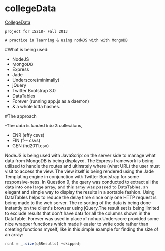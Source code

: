 
collegeData
===========

[CollegeData](http://collegedata.pytools.webfactional.com/question1 "College Data project on WebFaction")
```
project for IS218- Fall 2013

A practice in learning & using nodeJS with with MongoDB
```
#What is being used:

+ NodeJS
+ MongoDB
+ Express
+ Jade
+ Underscore(minimally)
+ jQuery
+ Twitter Bootstrap 3.0
+ DataTables
+ Forever (running app.js as a daemon)
+ & a whole lotta hashes.

#The approach

-The data is loaded into 3 collections, 
  - ENR (effy csvs)
  - FIN (f-- csvs)
  - GEN (hd2011.csv)

NodeJS is being used with JavaScript on the server side to manage
what data from MongoDB is being displayed. The Express framework is
being utilized to handle the routes and ultimately where (what URL)
the user must visit to access the view. The view itself is being rendered
using the Jade Templating engine in conjunction with Twitter Bootstrap
for some responsive-ness. In Question 9, the query was conducted to
extract all the data into one large array, and this array was passed to
DataTables, an elegant and simple way to display the results in a sortable
fashion. Using DataTables helps to reduce the delay time since only one
HTTP request is being made to the web server. The re-sorting of the data
is being done instantly on the client's browser using jQuery.The result
set is being limited to exclude results that don't have data for all the
columns shown in the DataTable. Forever was used in place of nohup.Underscore 
provided some nice wrapper functions which made it easier to write code
rather than creating functions myself, like in this simple example for 
finding the size of an array:

```javascript
rcnt = _.size(q6Results) +skipped;
```
  

